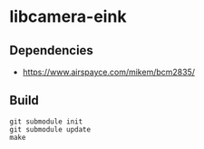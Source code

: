 # libcamera-eink

## Dependencies

- https://www.airspayce.com/mikem/bcm2835/

## Build

```shell
git submodule init
git submodule update
make
```
